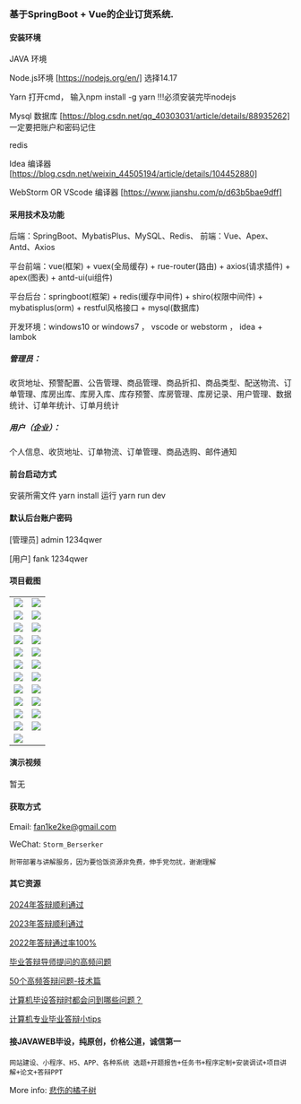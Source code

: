 ### 基于SpringBoot + Vue的企业订货系统.

#### 安装环境

JAVA 环境 

Node.js环境 [https://nodejs.org/en/] 选择14.17

Yarn 打开cmd， 输入npm install -g yarn !!!必须安装完毕nodejs

Mysql 数据库 [https://blog.csdn.net/qq_40303031/article/details/88935262] 一定要把账户和密码记住

redis

Idea 编译器 [https://blog.csdn.net/weixin_44505194/article/details/104452880]

WebStorm OR VScode 编译器 [https://www.jianshu.com/p/d63b5bae9dff]

#### 采用技术及功能

后端：SpringBoot、MybatisPlus、MySQL、Redis、
前端：Vue、Apex、Antd、Axios

平台前端：vue(框架) + vuex(全局缓存) + rue-router(路由) + axios(请求插件) + apex(图表)  + antd-ui(ui组件)

平台后台：springboot(框架) + redis(缓存中间件) + shiro(权限中间件) + mybatisplus(orm) + restful风格接口 + mysql(数据库)

开发环境：windows10 or windows7 ， vscode or webstorm ， idea + lambok

##### 管理员：
收货地址、预警配置、公告管理、商品管理、商品折扣、商品类型、配送物流、订单管理、库房出库、库房入库、库存预警、库房管理、库房记录、用户管理、数据统计、订单年统计、订单月统计

##### 用户（企业）：
个人信息、收货地址、订单物流、订单管理、商品选购、邮件通知


#### 前台启动方式
安装所需文件 yarn install 
运行 yarn run dev

#### 默认后台账户密码
[管理员]
admin
1234qwer

[用户]
fank
1234qwer
#### 项目截图

|  |  |
|---------------------|---------------------|
| ![](https://fank-bucket-oss.oss-cn-beijing.aliyuncs.com/img/1724163842940.png) | ![](https://fank-bucket-oss.oss-cn-beijing.aliyuncs.com/img/1724164056131.png) |
| ![](https://fank-bucket-oss.oss-cn-beijing.aliyuncs.com/img/1724163823376.png) | ![](https://fank-bucket-oss.oss-cn-beijing.aliyuncs.com/img/1724164024329.png) |
| ![](https://fank-bucket-oss.oss-cn-beijing.aliyuncs.com/img/1724163813056.png) | ![](https://fank-bucket-oss.oss-cn-beijing.aliyuncs.com/img/1724164012814.png) |
| ![](https://fank-bucket-oss.oss-cn-beijing.aliyuncs.com/img/1724163770938.png) | ![](https://fank-bucket-oss.oss-cn-beijing.aliyuncs.com/img/1724163997617.png) |
| ![](https://fank-bucket-oss.oss-cn-beijing.aliyuncs.com/img/1724164442822.png) | ![](https://fank-bucket-oss.oss-cn-beijing.aliyuncs.com/img/1724163964368.png) |
| ![](https://fank-bucket-oss.oss-cn-beijing.aliyuncs.com/img/1724164427269.png) | ![](https://fank-bucket-oss.oss-cn-beijing.aliyuncs.com/img/1724163941639.png) |
| ![](https://fank-bucket-oss.oss-cn-beijing.aliyuncs.com/img/1724164199384.png) | ![](https://fank-bucket-oss.oss-cn-beijing.aliyuncs.com/img/1724163915206.png) |
| ![](https://fank-bucket-oss.oss-cn-beijing.aliyuncs.com/img/1724164177340.png) | ![](https://fank-bucket-oss.oss-cn-beijing.aliyuncs.com/img/1724163904112.png) |
| ![](https://fank-bucket-oss.oss-cn-beijing.aliyuncs.com/img/1724164120157.png) | ![](https://fank-bucket-oss.oss-cn-beijing.aliyuncs.com/img/1724163889722.png) |
| ![](https://fank-bucket-oss.oss-cn-beijing.aliyuncs.com/img/1724164105989.png) | ![](https://fank-bucket-oss.oss-cn-beijing.aliyuncs.com/img/1724163873611.png) |
| ![](https://fank-bucket-oss.oss-cn-beijing.aliyuncs.com/img/1724164095248.png) | ![](https://fank-bucket-oss.oss-cn-beijing.aliyuncs.com/img/1724163854188.png) |
| ![](https://fank-bucket-oss.oss-cn-beijing.aliyuncs.com/img/1724164074310.png) |


#### 演示视频

暂无

#### 获取方式

Email: fan1ke2ke@gmail.com

WeChat: `Storm_Berserker`

`附带部署与讲解服务，因为要恰饭资源非免费，伸手党勿扰，谢谢理解`

#### 其它资源

[2024年答辩顺利通过](https://berserker287.github.io/2024/06/06/2024%E5%B9%B4%E7%AD%94%E8%BE%A9%E9%A1%BA%E5%88%A9%E9%80%9A%E8%BF%87/)

[2023年答辩顺利通过](https://berserker287.github.io/2023/06/14/2023%E5%B9%B4%E7%AD%94%E8%BE%A9%E9%A1%BA%E5%88%A9%E9%80%9A%E8%BF%87/)

[2022年答辩通过率100%](https://berserker287.github.io/2022/05/25/%E9%A1%B9%E7%9B%AE%E4%BA%A4%E6%98%93%E8%AE%B0%E5%BD%95/)

[毕业答辩导师提问的高频问题](https://berserker287.github.io/2023/06/13/%E6%AF%95%E4%B8%9A%E7%AD%94%E8%BE%A9%E5%AF%BC%E5%B8%88%E6%8F%90%E9%97%AE%E7%9A%84%E9%AB%98%E9%A2%91%E9%97%AE%E9%A2%98/)

[50个高频答辩问题-技术篇](https://berserker287.github.io/2023/06/13/50%E4%B8%AA%E9%AB%98%E9%A2%91%E7%AD%94%E8%BE%A9%E9%97%AE%E9%A2%98-%E6%8A%80%E6%9C%AF%E7%AF%87/)

[计算机毕设答辩时都会问到哪些问题？](https://www.zhihu.com/question/31020988)

[计算机专业毕业答辩小tips](https://zhuanlan.zhihu.com/p/145911029)

#### 接JAVAWEB毕设，纯原创，价格公道，诚信第一

`网站建设、小程序、H5、APP、各种系统 选题+开题报告+任务书+程序定制+安装调试+项目讲解+论文+答辩PPT`

More info: [悲伤的橘子树](https://berserker287.github.io/)
